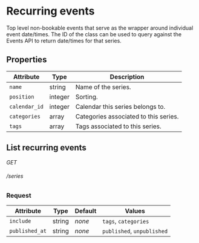 # Recurring events
Top level non-bookable events that serve as the wrapper around individual event date/times. The ID of the class can be used to query against the Events API to return date/times for that series.

##  Properties

Attribute                      | Type     | Description
------------------------------ | -------- | -----------
`name`                         | string   | Name of the series.
`position`                     | integer  | Sorting.
`calendar_id`                  | integer  | Calendar this series belongs to.
`categories`                   | array    | Categories associated to this series.
`tags`                         | array    | Tags associated to this series.

## List recurring events

<div class="api-endpoint">
	<div class="endpoint-data">
		<i class="label label-get">GET</i>
		<h6>/series</h6>
	</div>
</div>

### Request

Attribute                      | Type     | Default   | Values
------------------------------ | -------- | --------- | ----------
`include`                      | string   | *none*    | `tags`, `categories`
`published_at`                 | string   | *none*    | `published`, `unpublished`

